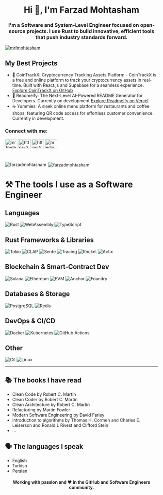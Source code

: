 <h1 align="center">Hi 👋, I'm Farzad Mohtasham</h1>
<h3 align="center">
I'm a Software and System-Level Engineer focused on open-source projects. I use Rust to build innovative, efficient tools that push industry standards forward.
</h3>

<p align="left"><a href="https://twitter.com/mrfmohtasham" target="blank"><img
  src="https://img.shields.io/twitter/follow/mrfmohtasham?logo=twitter&style=for-the-badge" alt="mrfmohtasham" /></a>
</p>

## My Best Projects
- 💸 CoinTrackX: Cryptocurrency Tracking Assets Platform - CoinTrackX is a free and online platform to track your cryptocurrency assets in real-time. Built with React.js and Supabase for a seamless experience. [Explore CoinTrackX on GitHub](https://github.com/FarzadMohtasham/CoinTrackX)
- 💪 Readmeify: The Next-Level AI-Powered README Generator for Developers. Currently on development [Explore Readmeify on Vercel](https://readmeify.vercel.app/)
- ☕ Yummies: A sleek online menu platform for restaurants and coffee shops, featuring QR code access for effortless customer convenience. Currently in development.

<h3 align="left">Connect with me:</h3>
<p align="left">
  <a href="https://twitter.com/mrfmohtasham" target="blank"><img align="center"
                                                                 src="https://raw.githubusercontent.com/rahuldkjain/github-profile-readme-generator/master/src/images/icons/Social/twitter.svg"
                                                                 alt="mrfmohtasham" height="30" width="40" /></a>
  <a href="https://www.linkedin.com/in/mrfarzadmohtasham" target="blank"><img align="center"
                                                                              src="https://raw.githubusercontent.com/rahuldkjain/github-profile-readme-generator/master/src/images/icons/Social/linked-in-alt.svg"
                                                                              alt="https://www.linkedin.com/in/mrfarzadmohtasham"
                                                                              height="30" width="40" /></a>
  <a href="https://www.instagram.com/mrfarzadmohtasham" target="blank"><img align="center"
                                                                            src="https://raw.githubusercontent.com/rahuldkjain/github-profile-readme-generator/master/src/images/icons/Social/instagram.svg"
                                                                            alt="https://www.instagram.com/mrfarzadmohtasham"
                                                                            height="30" width="40" /></a>
  <a href="https://medium.com/@mrFarzadMohtasham" target="blank"><img align="center" src="https://raw.githubusercontent.com/maurodesouza/profile-readme-generator/master/src/assets/icons/social/medium/default.svg"
                                                                   height="30" width="40"
                                                                   alt="medium logo"/></a>
</p>

<br>

<p><img align="left"
        src="https://github-readme-stats.vercel.app/api/top-langs?username=farzadmohtasham&show_icons=true&locale=en&layout=compact"
        alt="farzadmohtasham" /></p>

<p>&nbsp;<img align="center"
              src="https://github-readme-stats.vercel.app/api?username=farzadmohtasham&show_icons=true&locale=en"
              alt="farzadmohtasham" /></p
<br>

# ⚒️ The tools I use as a Software Engineer

## Languages
![Rust](https://img.shields.io/badge/Rust-000000?style=flat-square&logo=rust&logoColor=white&borderRadius=5)
![WebAssembly](https://img.shields.io/badge/WebAssembly-654FF0?style=flat-square&logo=webassembly&logoColor=white&borderRadius=5)
![TypeScript](https://img.shields.io/badge/TypeScript-3178C6?style=flat-square&logo=typescript&logoColor=white&borderRadius=5)

## Rust Frameworks & Libraries
![Tokio](https://img.shields.io/badge/Tokio-000000?style=flat-square&logo=tokio&logoColor=white&borderRadius=5)
![CLAP](https://img.shields.io/badge/CLAP-000000?style=flat-square&logo=rust&logoColor=white&borderRadius=5)
![Serde](https://img.shields.io/badge/Serde-DF0820?style=flat-square&logo=rust&logoColor=white&borderRadius=5)
![Tracing](https://img.shields.io/badge/Tracing-482677?style=flat-square&logo=rust&logoColor=white&borderRadius=5)
![Rocket](https://img.shields.io/badge/Rocket-000000?style=flat-square&logo=rust&logoColor=white&borderRadius=5)
![Actix](https://img.shields.io/badge/Actix-000000?style=flat-square&logo=rust&logoColor=white&borderRadius=5)

## Blockchain & Smart-Contract Dev
![Solana](https://img.shields.io/badge/Solana-00FFA1?style=flat-square&logo=solana&logoColor=black&borderRadius=5)
![Ethereum](https://img.shields.io/badge/Ethereum-3C3C3D?style=flat-square&logo=ethereum&logoColor=white&borderRadius=5)
![EVM](https://img.shields.io/badge/eth--evm-000000?style=flat-square&logo=ethereum&logoColor=white&borderRadius=5)
![Anchor](https://img.shields.io/badge/Anchor-000000?style=flat-square&logo=anchor&logoColor=white&borderRadius=5)
![Foundry](https://img.shields.io/badge/Foundry-FF6C37?style=flat-square&logo=foundry&logoColor=white&borderRadius=5)

## Databases & Storage
![PostgreSQL](https://img.shields.io/badge/PostgreSQL-336791?style=flat-square&logo=postgresql&logoColor=white&borderRadius=5)
![Redis](https://img.shields.io/badge/Redis-DC382D?style=flat-square&logo=redis&logoColor=white&borderRadius=5)

## DevOps & CI/CD
![Docker](https://img.shields.io/badge/Docker-2496ED?style=flat-square&logo=docker&logoColor=white&borderRadius=5)
![Kubernetes](https://img.shields.io/badge/Kubernetes-326CE5?style=flat-square&logo=kubernetes&logoColor=white&borderRadius=5)
![GitHub Actions](https://img.shields.io/badge/GitHub%20Actions-2088FF?style=flat-square&logo=githubactions&logoColor=white&borderRadius=5)

## Other
![Git](https://img.shields.io/badge/Git-F05032?style=flat-square&logo=git&logoColor=white&borderRadius=5)
![Linux](https://img.shields.io/badge/Linux-FCC624?style=flat-square&logo=linux&logoColor=black&borderRadius=5)

---

## 📚 The books I have read
- Clean Code by Robert C. Martin
- Clean Coder by Robert C. Martin
- Clean Architecture by Robert C. Martin
- Refactoring by Martin Fowler
- Modern Software Engineering by David Farley
- Introduction to algorithms by Thomas H. Cormen and Charles E. Leiserson and Ronald L Rivest and Clifford Stein
- ...

## 🗣️ The languages ​​I speak 
- English
- Turkish
- Persian

<h4 align="center">Working with passion and ❤️ in the GitHub and Software Engineers community.</h4>
